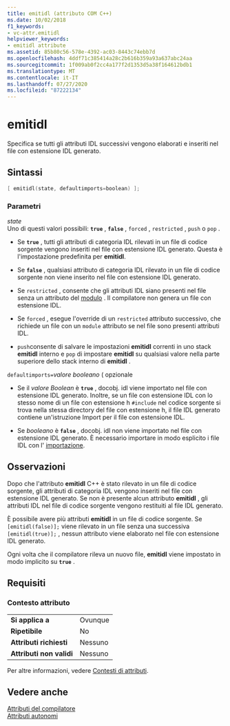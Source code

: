```yaml
---
title: emitidl (attributo COM C++)
ms.date: 10/02/2018
f1_keywords:
- vc-attr.emitidl
helpviewer_keywords:
- emitidl attribute
ms.assetid: 85b80c56-578e-4392-ac03-8443c74ebb7d
ms.openlocfilehash: 4ddf71c385414a28c2b616b359a93a637abc24aa
ms.sourcegitcommit: 1f009ab0f2cc4a177f2d1353d5a38f164612bdb1
ms.translationtype: MT
ms.contentlocale: it-IT
ms.lasthandoff: 07/27/2020
ms.locfileid: "87222134"
---
```

# <a name="emitidl"></a>emitidl

Specifica se tutti gli attributi IDL successivi vengono elaborati e inseriti nel file con estensione IDL generato.

## <a name="syntax"></a>Sintassi

```cpp
[ emitidl(state, defaultimports=boolean) ];
```

### <a name="parameters"></a>Parametri

*state*<br/>
Uno di questi valori possibili: **`true`** , **`false`** , `forced` , `restricted` , `push` o `pop` .

- Se **`true`** , tutti gli attributi di categoria IDL rilevati in un file di codice sorgente vengono inseriti nel file con estensione IDL generato. Questa è l'impostazione predefinita per **emitidl**.

- Se **`false`** , qualsiasi attributo di categoria IDL rilevato in un file di codice sorgente non viene inserito nel file con estensione IDL generato.

- Se `restricted` , consente che gli attributi IDL siano presenti nel file senza un attributo del [modulo](module-cpp.md) . Il compilatore non genera un file con estensione IDL.

- Se `forced` , esegue l'override di un `restricted` attributo successivo, che richiede un file con un `module` attributo se nel file sono presenti attributi IDL.

- `push`consente di salvare le impostazioni **emitidl** correnti in uno stack **emitidl** interno e `pop` di impostare **emitidl** su qualsiasi valore nella parte superiore dello stack interno di **emitidl** .

`defaultimports=`*valore booleano* \( opzionale

- Se il *valore Boolean* è **`true`** , docobj. idl viene importato nel file con estensione IDL generato. Inoltre, se un file con estensione IDL con lo stesso nome di un file con estensione h `#include` nel codice sorgente si trova nella stessa directory del file con estensione h, il file IDL generato contiene un'istruzione Import per il file con estensione IDL.

- Se *booleano* è **`false`** , docobj. idl non viene importato nel file con estensione IDL generato. È necessario importare in modo esplicito i file IDL con l' [importazione](import.md).

## <a name="remarks"></a>Osservazioni

Dopo che l'attributo **emitidl** C++ è stato rilevato in un file di codice sorgente, gli attributi di categoria IDL vengono inseriti nel file con estensione IDL generato. Se non è presente alcun attributo **emitidl** , gli attributi IDL nel file di codice sorgente vengono restituiti al file IDL generato.

È possibile avere più attributi **emitidl** in un file di codice sorgente. Se `[emitidl(false)];` viene rilevato in un file senza una successiva `[emitidl(true)];` , nessun attributo viene elaborato nel file con estensione IDL generato.

Ogni volta che il compilatore rileva un nuovo file, **emitidl** viene impostato in modo implicito su **`true`** .

## <a name="requirements"></a>Requisiti

### <a name="attribute-context"></a>Contesto attributo

|||
|-|-|
|**Si applica a**|Ovunque|
|**Ripetibile**|No|
|**Attributi richiesti**|Nessuno|
|**Attributi non validi**|Nessuno|

Per altre informazioni, vedere [Contesti di attributi](cpp-attributes-com-net.md#contexts).

## <a name="see-also"></a>Vedere anche

[Attributi del compilatore](compiler-attributes.md)<br/>
[Attributi autonomi](stand-alone-attributes.md)
